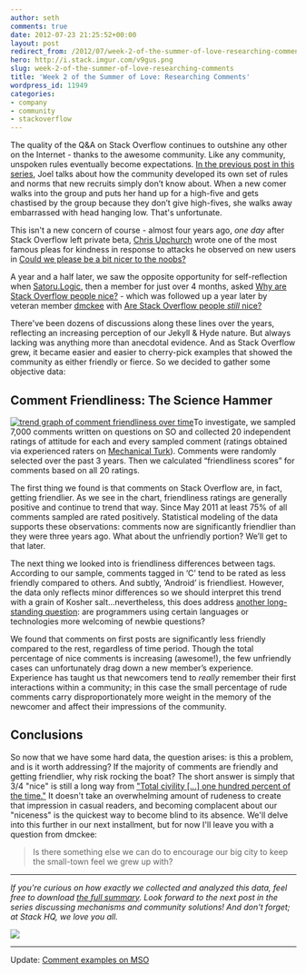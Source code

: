 ```yaml
---
author: seth
comments: true
date: 2012-07-23 21:25:52+00:00
layout: post
redirect_from: /2012/07/week-2-of-the-summer-of-love-researching-comments
hero: http://i.stack.imgur.com/v9gus.png
slug: week-2-of-the-summer-of-love-researching-comments
title: 'Week 2 of the Summer of Love: Researching Comments'
wordpress_id: 11949
categories:
- company
- community
- stackoverflow
---
```


The quality of the Q&A on Stack Overflow continues to outshine any other on the Internet - thanks to the awesome community. Like any community, unspoken rules eventually become expectations.  [In the previous post in this series](http://blog.stackoverflow.com/2012/07/kicking-off-the-summer-of-love/), Joel talks about how the community developed its own set of rules and norms that new recruits simply don’t know about. When a new comer walks into the group and puts her hand up for a high-five and gets chastised by the group because they don’t give high-fives, she walks away embarrassed with head hanging low. That's unfortunate.

This isn't a new concern of course - almost four years ago, _one day_ after Stack Overflow left private beta, [Chris Upchurch](http://stackoverflow.com/users/2600/chris-upchurch) wrote one of the most famous pleas for kindness in response to attacks he observed on new users in [Could we please be a bit nicer to the noobs?](http://meta.stackoverflow.com/questions/9953/could-we-please-be-a-bit-nicer-to-new-users)

A year and a half later, we saw the opposite opportunity for self-reflection when [Satoru.Logic](http://stackoverflow.com/users/225262/satoru-logic), then a member for just over 4 months, asked [Why are Stack Overflow people nice?](http://meta.stackoverflow.com/questions/47698/why-are-stack-overflow-people-nice) - which was followed up a year later by veteran member [dmckee](http://stackoverflow.com/users/2509/dmckee) with [Are Stack Overflow people _still_ nice?](http://meta.stackoverflow.com/questions/83019/are-stack-overflow-people-still-nice)

There've been dozens of discussions along these lines over the years, reflecting an increasing perception of our Jekyll & Hyde nature. But always lacking was anything more than anecdotal evidence. And as Stack Overflow grew, it became easier and easier to cherry-pick examples that showed the community as either friendly or fierce. So we decided to gather some objective data:



## Comment Friendliness: The Science Hammer



[![trend graph of comment friendliness over time](http://i.stack.imgur.com/v9gus.png)](http://i.stack.imgur.com/v9gus.png)To investigate, we sampled 7,000 comments written on questions on SO and collected 20 independent ratings of attitude for each and every sampled comment (ratings obtained via experienced raters on [Mechanical Turk](http://www.mturk.com)). Comments were randomly selected over the past 3 years. Then we calculated “friendliness scores” for comments based on all 20 ratings.

The first thing we found is that comments on Stack Overflow are, in fact, getting friendlier. As we see in the chart, friendliness ratings are generally positive and continue to trend that way. Since May 2011 at least 75% of all comments sampled are rated positively. Statistical modeling of the data supports these observations: comments now are significantly friendlier than they were three years ago. What about the unfriendly portion? We’ll get to that later.

The next thing we looked into is friendliness differences between tags. According to our sample, comments tagged in ‘C’ tend to be rated as less friendly compared to others. And subtly, ‘Android’ is friendliest. However, the data only reflects minor differences so we should interpret this trend with a grain of Kosher salt…nevertheless, this does address [another long-standing question](http://meta.stackoverflow.com/questions/34980/relative-friendliness-of-developers-by-language-on-so): are programmers using certain languages or technologies more welcoming of newbie questions?

 We found that comments on first posts are significantly less friendly compared to the rest, regardless of time period. Though the total percentage of nice comments is increasing (awesome!), the few unfriendly cases can unfortunately drag down a new member’s experience. Experience has taught us that newcomers tend to *really* remember their first interactions within a community; in this case the small percentage of rude comments carry disproportionately more weight in the memory of the newcomer and affect their impressions of the community.



## Conclusions



So now that we have some hard data, the question arises: is this a problem, and is it worth addressing? If the majority of comments are friendly and getting friendlier, why risk rocking the boat? The short answer is simply that 3/4 "nice" is still a long way from ["Total civility [...] one hundred percent of the time."](http://blog.stackoverflow.com/2012/07/kicking-off-the-summer-of-love/#comment-68040) It doesn't take an overwhelming amount of rudeness to create that impression in casual readers, and becoming complacent about our "niceness" is the quickest way to become blind to its absence. We'll delve into this further in our next installment, but for now I'll leave you with a question from dmckee:



<blockquote>
  Is there something else we can do to encourage our big city to keep the small-town feel we grew up with?
</blockquote>





* * *



_If you're curious on how exactly we collected and analyzed this data, feel free to download [the full summary](https://www.dropbox.com/s/a1b8zmt64vy5p3z/Comment%20Friendliness%20Results.pdf). Look forward to the next post in the series discussing mechanisms and community solutions! And don't forget; at Stack HQ, we love you all._

![](http://upload.wikimedia.org/wikipedia/commons/thumb/2/23/LiliumBulbiferumCroceumBologna.jpg/220px-LiliumBulbiferumCroceumBologna.jpg)



* * *



Update: [Comment examples on MSO](http://meta.stackoverflow.com/questions/141706/comment-examples-in-the-summer-of-love-research)

